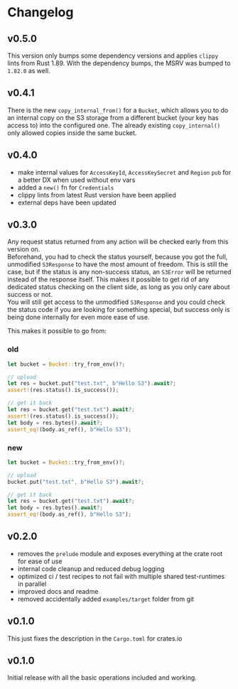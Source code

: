 # Changelog

## v0.5.0

This version only bumps some dependency versions and applies `clippy` lints from Rust 1.89. With the dependency bumps,
the MSRV was bumped to `1.82.0` as well.

## v0.4.1

There is the new `copy_internal_from()` for a `Bucket`, which allows you to do an internal copy on the S3 storage from
a different bucket (your key has access to) into the configured one. The already existing `copy_internal()` only allowed
copies inside the same bucket.

## v0.4.0

- make internal values for `AccessKeyId`, `AccessKeySecret` and `Region` `pub` for a better DX
  when used without env vars
- added a `new()` fn for `Credentials`
- clippy lints from latest Rust version have been applied
- external deps have been updated

## v0.3.0

Any request status returned from any action will be checked early from this version on.  
Beforehand, you had to check the status yourself, because you got the full, unmodified `S3Response` to have the most
amount of freedom. This is still the case, but if the status is any non-success status, an `S3Error` will be returned
instead of the response itself. This makes it possible to get rid of any dedicated status checking on the client side,
as long as you only care about success or not.  
You will still get access to the unmodified `S3Response` and you could check the status code if you are looking for
something special, but success only is being done internally for even more ease of use.

This makes it possible to go from:

### old

```rust
let bucket = Bucket::try_from_env()?;

// upload
let res = bucket.put("test.txt", b"Hello S3").await?;
assert!(res.status().is_success());

// get it back
let res = bucket.get("test.txt").await?;
assert!(res.status().is_success());
let body = res.bytes().await?;
assert_eq!(body.as_ref(), b"Hello S3");
```

### new

```rust
let bucket = Bucket::try_from_env()?;

// upload
bucket.put("test.txt", b"Hello S3").await?;

// get it back
let res = bucket.get("test.txt").await?;
let body = res.bytes().await?;
assert_eq!(body.as_ref(), b"Hello S3");
```

## v0.2.0

- removes the `prelude` module and exposes everything at the crate root for ease of use
- internal code cleanup and reduced debug logging
- optimized ci / test recipes to not fail with multiple shared test-runtimes in parallel
- improved docs and readme
- removed accidentally added `examples/target` folder from git

## v0.1.0

This just fixes the description in the `Cargo.toml` for crates.io

## v0.1.0

Initial release with all the basic operations included and working.
